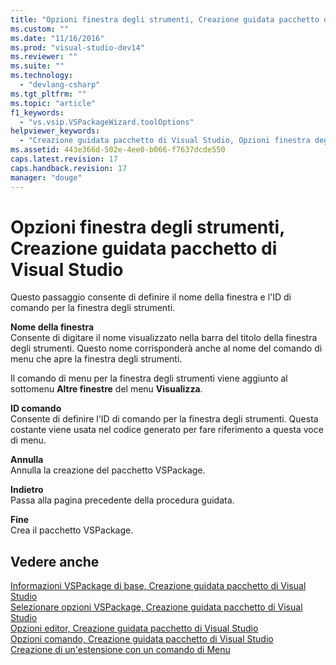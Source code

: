 ```yaml
---
title: "Opzioni finestra degli strumenti, Creazione guidata pacchetto di Visual Studio | Microsoft Docs"
ms.custom: ""
ms.date: "11/16/2016"
ms.prod: "visual-studio-dev14"
ms.reviewer: ""
ms.suite: ""
ms.technology: 
  - "devlang-csharp"
ms.tgt_pltfrm: ""
ms.topic: "article"
f1_keywords: 
  - "vs.vsip.VSPackageWizard.toolOptions"
helpviewer_keywords: 
  - "Creazione guidata pacchetto di Visual Studio, Opzioni finestra degli strumenti"
ms.assetid: 443e366d-502e-4ee0-b066-f7637dcde550
caps.latest.revision: 17
caps.handback.revision: 17
manager: "douge"
---
```

# Opzioni finestra degli strumenti, Creazione guidata pacchetto di Visual Studio
Questo passaggio consente di definire il nome della finestra e l'ID di comando per la finestra degli strumenti.  
  
 **Nome della finestra**  
 Consente di digitare il nome visualizzato nella barra del titolo della finestra degli strumenti. Questo nome corrisponderà anche al nome del comando di menu che apre la finestra degli strumenti.  
  
 Il comando di menu per la finestra degli strumenti viene aggiunto al sottomenu **Altre finestre** del menu **Visualizza**.  
  
 **ID comando**  
 Consente di definire l'ID di comando per la finestra degli strumenti. Questa costante viene usata nel codice generato per fare riferimento a questa voce di menu.  
  
 **Annulla**  
 Annulla la creazione del pacchetto VSPackage.  
  
 **Indietro**  
 Passa alla pagina precedente della procedura guidata.  
  
 **Fine**  
 Crea il pacchetto VSPackage.  
  
## Vedere anche  
 [Informazioni VSPackage di base, Creazione guidata pacchetto di Visual Studio](../misc/basic-vspackage-information-visual-studio-package-wizard.md)   
 [Selezionare opzioni VSPackage, Creazione guidata pacchetto di Visual Studio](../misc/select-vspackage-options-visual-studio-package-wizard.md)   
 [Opzioni editor, Creazione guidata pacchetto di Visual Studio](../misc/editor-options-visual-studio-package-wizard.md)   
 [Opzioni comando, Creazione guidata pacchetto di Visual Studio](../misc/command-options-visual-studio-package-wizard.md)   
 [Creazione di un'estensione con un comando di Menu](../extensibility/creating-an-extension-with-a-menu-command.md)